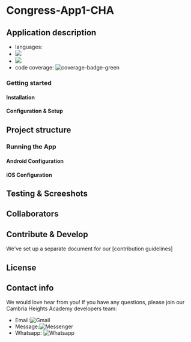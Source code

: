 # Congress-App1-CHA

## Application description
- languages:
- ![](https://img.shields.io/badge/Node.js-339933?style=for-the-badge&logo=nodedotjs&logoColor=white)
- ![](https://img.shields.io/badge/JSS-F7DF1E?style=for-the-badge&logo=JSS&logoColor=white)
- code coverage: ![coverage-badge-green](https://img.shields.io/badge/Coverage-50%25-brightgreen.svg)
  
### Getting started

#### Installation
#### Configuration & Setup
## Project structure

### Running the App

#### Android Configuration
#### iOS Configuration

## Testing & Screeshots

## Collaborators

## Contribute & Develop
We've set up a separate document for our [contribution guidelines]

## License

## Contact info
We would love hear from you! If you have any questions, please join our Cambria Heights Academy developers team:
- Email:![Gmail](https://img.shields.io/badge/Gmail-D14836?style=for-the-badge&logo=gmail&logoColor=white)
- Message:![Messenger](https://img.shields.io/badge/Messenger-00B2FF?style=for-the-badge&logo=messenger&logoColor=white)
- Whatsapp: ![Whatsapp](https://img.shields.io/badge/WhatsApp-25D366?style=for-the-badge&logo=whatsapp&logoColor=white)

